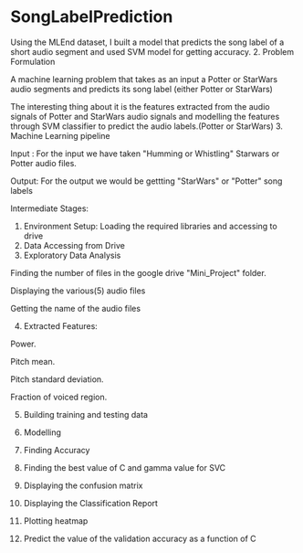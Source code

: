 # SongLabelPrediction
Using the MLEnd dataset, I  built a model that predicts the song label of a short audio segment and used SVM model for getting accuracy.
2. Problem Formulation

A machine learning problem that takes as an input a Potter or StarWars audio segments and predicts its song label (either Potter or StarWars)

The interesting  thing about it is the features extracted from the audio signals of Potter and StarWars audio signals and modelling the features through SVM classifier to predict the audio labels.(Potter or StarWars)
3. Machine Learning pipeline


Input :
For the input we have taken "Humming or Whistling" Starwars or Potter audio files.

Output:
For the output we would be gettting "StarWars" or "Potter" song labels 

Intermediate Stages:

1. Environment Setup: Loading the required libraries and accessing to drive
2. Data Accessing from Drive
3. Exploratory Data Analysis

Finding the number of files in the google drive "Mini_Project" folder.

Displaying the various(5) audio files

Getting the name of the audio files

4. Extracted Features:

Power.

Pitch mean.

Pitch standard deviation.

Fraction of voiced region.

5. Building training and testing data

6. Modelling 

7. Finding Accuracy

8. Finding the best value of C and gamma value for SVC

9. Displaying the confusion matrix

10. Displaying the Classification Report

11. Plotting heatmap

12. Predict the value of the validation accuracy as a function of C
